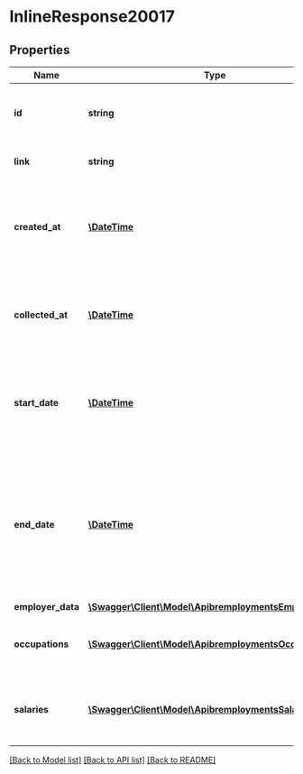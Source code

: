 # InlineResponse20017

## Properties
Name | Type | Description | Notes
------------ | ------------- | ------------- | -------------
**id** | **string** | Belvo&#x27;s unique identifier for the current item. | 
**link** | **string** | The &#x60;link.id&#x60; the data belongs to. | 
**created_at** | [**\DateTime**](\DateTime.md) | The ISO-8601 timestamp of when the data point was created in Belvo&#x27;s database. | 
**collected_at** | [**\DateTime**](\DateTime.md) | The ISO-8601 timestamp when the data point was collected. | 
**start_date** | [**\DateTime**](\DateTime.md) | The employee&#x27;s start date at the employer, in &#x60;YYYY-MM-DD&#x60; format. | 
**end_date** | [**\DateTime**](\DateTime.md) | The employee&#x27;s end date at the employer, in &#x60;YYYY-MM-DD&#x60; format. If &#x60;null&#x60;, the employee is still working at the employer. | 
**employer_data** | [**\Swagger\Client\Model\ApibremploymentsEmployerData**](ApibremploymentsEmployerData.md) |  | 
**occupations** | [**\Swagger\Client\Model\ApibremploymentsOccupations[]**](ApibremploymentsOccupations.md) | The employee&#x27;s occupations at the employer. | 
**salaries** | [**\Swagger\Client\Model\ApibremploymentsSalaries[]**](ApibremploymentsSalaries.md) | The salaries the employee received from the employer. | 

[[Back to Model list]](../../README.md#documentation-for-models) [[Back to API list]](../../README.md#documentation-for-api-endpoints) [[Back to README]](../../README.md)


